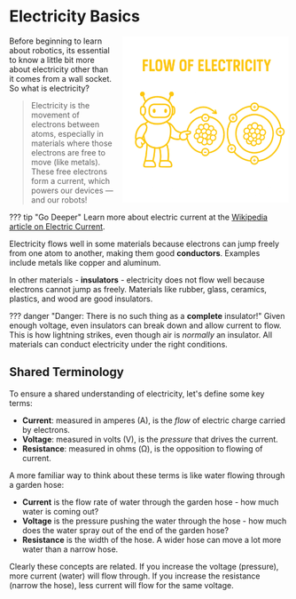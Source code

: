 # Electricity Basics

<img src="../../images/electrons_flowing_from_one_atom_to_another.png" alt="Robot" style="float: right; margin: 0 0 1em 1em;" width="300">

Before beginning to learn about robotics, its essential to know a little bit more about
electricity other than it comes from a wall socket. So what is electricity?

> Electricity is the movement of electrons between atoms, especially in materials where those
> electrons are free to move (like metals). These free electrons form a current, which powers
> our devices — and our robots!

??? tip "Go Deeper"
    Learn more about electric current at the [Wikipedia article on Electric Current](https://en.wikipedia.org/wiki/Electric_current).

Electricity flows well in some materials because electrons can jump freely from one atom to
another, making them good **conductors**.  Examples include metals like copper and aluminum.

In other materials - **insulators** - electricity does not flow well because electrons cannot
jump as freely. Materials like rubber, glass, ceramics, plastics, and wood are good insulators.

??? danger "Danger: There is no such thing as a **complete** insulator!"
    Given enough voltage, even insulators can break down and allow current to flow. This is how
    lightning strikes, even though air is _normally_ an insulator.  All materials can conduct
    electricity under the right conditions.

## Shared Terminology

To ensure a shared understanding of electricity, let's define some key terms:

- **Current**: measured in amperes (A), is the _flow_ of electric charge carried by electrons.
- **Voltage**: measured in volts (V), is the _pressure_ that drives the current.
- **Resistance**:  measured in ohms (Ω), is the opposition to flowing of current.

A more familiar way to think about these terms is like water flowing through a garden hose:

- **Current** is the flow rate of water through the garden hose - how much water is coming out?
- **Voltage** is the pressure pushing the water through the hose - how much does the water spray
out of the end of the garden hose?
- **Resistance** is the width of the hose. A wider hose can move a lot more water than a narrow hose.

Clearly these concepts are related. If you increase the voltage (pressure), more current (water)
will flow through. If you increase the resistance (narrow the hose), less current will flow for
the same voltage.